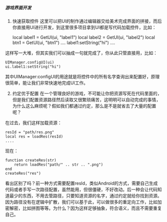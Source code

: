 ##### 游戏界面开发
1) 快速获取控件
这里可以把UI的制作通过编辑器交给美术完成界面的拼接，而后你直接用UI进行开发，到这里很多项目拿到UI都是写代码加载控件，比如：


	local label1 = GetUI(ui, "label1")
	local label2 = GetUI(ui, "label2")
	local btn1   = GetUI(ui, "btn1")
	....
	label1:setString("hi")
	....
	

这样写一大堆，但其实我们可以抽成一句就完成了，你从此只管直接用，比如：

	UIManager.configUI(ui)
	ui.label1:setString("hi")

其中UIManager:configUI的用途就是将控件中的所有名字查询出来配置好，原理很简单，能让我们非常快速地完成UI工作。

2) 约定优于配置
在一个管理良好的游戏，不可能让你把资源写死在代码里面的，但是我们配置资源路径然后读取又很繁琐痛苦，这明明可以自动完成的事情，为什么这么麻烦呢？假如我们都通过约定，那么是不是就省去了大量的配置呢？

在过去，我们这样加载资源：

	resId = "path/res.png"
	local res = loadRes(resId)
	....

现在：

	function createRes(str)
		return loadRes("path/" .. str .. ".png")
	end
	createRes("res")

看出区别了吗？前一种方式需要配置resId，类似Android的方式，需要自己生成代码或者手写一次路径配置，虽然能用，但很僵硬，不好改动。后一种会让代码知道最少的东西，不用去管路径，只要知道资源的名字，通过约定就给你找到资源。因为路径没有在逻辑中扩散，我们可以基于此，可以做很多的重定向工作，比如加密解密，比如拼图等等。为什么？因为这样足够抽象，符合语义，而且不需要重复自己。